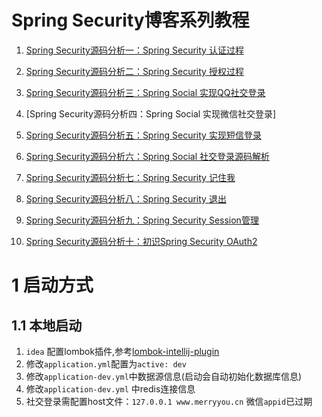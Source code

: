 # Spring Security博客系列教程

1.  [Spring Security源码分析一：Spring Security 认证过程](https://www.jianshu.com/p/04d107db075d)

2.  [Spring Security源码分析二：Spring Security 授权过程](https://www.jianshu.com/p/b156a7077fec)

3.  [Spring Security源码分析三：Spring Social 实现QQ社交登录](https://www.jianshu.com/p/e87ee7f31a55)

4.  [Spring Security源码分析四：Spring Social 实现微信社交登录]

5.  [Spring Security源码分析五：Spring Security 实现短信登录](https://www.jianshu.com/p/b4827b79a91f)

6.  [Spring Security源码分析六：Spring Social 社交登录源码解析](https://longfeizheng.github.io/2018/01/16/Spring-Security%E6%BA%90%E7%A0%81%E5%88%86%E6%9E%90%E5%85%AD-Spring-Social%E7%A4%BE%E4%BA%A4%E7%99%BB%E5%BD%95%E6%BA%90%E7%A0%81%E8%A7%A3%E6%9E%90/)

7.  [Spring Security源码分析七：Spring Security 记住我](https://www.jianshu.com/p/71907f758ac8)

8.  [Spring Security源码分析八：Spring Security 退出](https://www.jianshu.com/p/a8d69092ad7f)

9.  [Spring Security源码分析九：Spring Security Session管理](https://www.jianshu.com/p/18e5fcc045ed)

10.  [Spring Security源码分析十：初识Spring Security OAuth2](https://www.jianshu.com/p/3bcf6d4c6365)

# 1 启动方式
## 1.1 本地启动
1. `idea` 配置lombok插件,参考[lombok-intellij-plugin](https://github.com/mplushnikov/lombok-intellij-plugin/)
2. 修改`application.yml`配置为`active: dev`
3. 修改`application-dev.yml`中数据源信息(启动会自动初始化数据库信息)
4. 修改`application-dev.yml` 中redis连接信息
5. 社交登录需配置host文件：`127.0.0.1 www.merryyou.cn` 微信`appid`已过期
